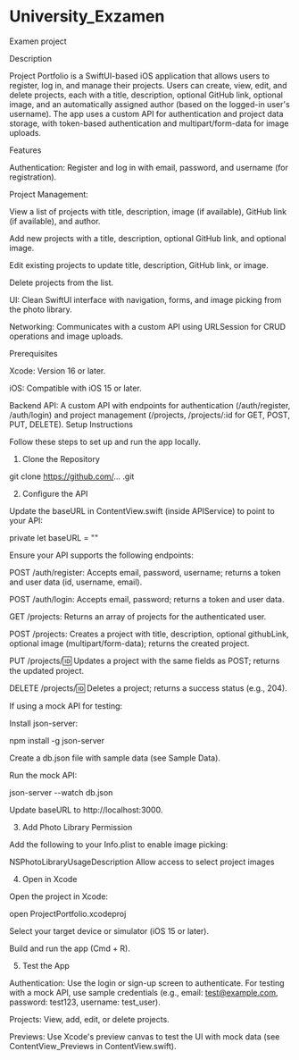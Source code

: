 # University_Exzamen
Examen project 

Description

Project Portfolio is a SwiftUI-based iOS application that allows users to register, log in, and manage their projects. Users can create, view, edit, and delete projects, each with a title, description, optional GitHub link, optional image, and an automatically assigned author (based on the logged-in user's username). The app uses a custom API for authentication and project data storage, with token-based authentication and multipart/form-data for image uploads.

Features





Authentication: Register and log in with email, password, and username (for registration).



Project Management:





View a list of projects with title, description, image (if available), GitHub link (if available), and author.



Add new projects with a title, description, optional GitHub link, and optional image.



Edit existing projects to update title, description, GitHub link, or image.



Delete projects from the list.



UI: Clean SwiftUI interface with navigation, forms, and image picking from the photo library.



Networking: Communicates with a custom API using URLSession for CRUD operations and image uploads.

Prerequisites





Xcode: Version 16 or later.



iOS: Compatible with iOS 15 or later.



Backend API: A custom API with endpoints for authentication (/auth/register, /auth/login) and project management (/projects, /projects/:id for GET, POST, PUT, DELETE).
Setup Instructions

Follow these steps to set up and run the app locally.

1. Clone the Repository

git clone https://github.com/... .git

2. Configure the API





Update the baseURL in ContentView.swift (inside APIService) to point to your API:

private let baseURL = ""



Ensure your API supports the following endpoints:





POST /auth/register: Accepts email, password, username; returns a token and user data (id, username, email).



POST /auth/login: Accepts email, password; returns a token and user data.



GET /projects: Returns an array of projects for the authenticated user.



POST /projects: Creates a project with title, description, optional githubLink, optional image (multipart/form-data); returns the created project.



PUT /projects/:id: Updates a project with the same fields as POST; returns the updated project.



DELETE /projects/:id: Deletes a project; returns a success status (e.g., 204).



If using a mock API for testing:





Install json-server:

npm install -g json-server



Create a db.json file with sample data (see Sample Data).



Run the mock API:

json-server --watch db.json



Update baseURL to http://localhost:3000.

3. Add Photo Library Permission





Add the following to your Info.plist to enable image picking:

<key>NSPhotoLibraryUsageDescription</key>
<string>Allow access to select project images</string>

4. Open in Xcode





Open the project in Xcode:

open ProjectPortfolio.xcodeproj



Select your target device or simulator (iOS 15 or later).



Build and run the app (Cmd + R).

5. Test the App





Authentication: Use the login or sign-up screen to authenticate. For testing with a mock API, use sample credentials (e.g., email: test@example.com, password: test123, username: test_user).



Projects: View, add, edit, or delete projects. 



Previews: Use Xcode's preview canvas to test the UI with mock data (see ContentView_Previews in ContentView.swift).

